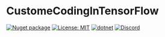 # CustomeCodingInTensorFlow

[![Nuget package](https://img.shields.io/nuget/vpre/Microsoft.SemanticKernel)](https://www.nuget.org/packages/Microsoft.SemanticKernel/)
[![License: MIT](https://img.shields.io/github/license/microsoft/semantic-kernel)](https://github.com/microsoft/semantic-kernel/blob/main/LICENSE)
[![dotnet](https://github.com/microsoft/semantic-kernel/actions/workflows/dotnet-ci.yml/badge.svg?branch=main)](https://github.com/microsoft/semantic-kernel/actions/workflows/dotnet-ci.yml)
[![Discord](https://img.shields.io/discord/1063152441819942922)](https://aka.ms/SKDiscord)
